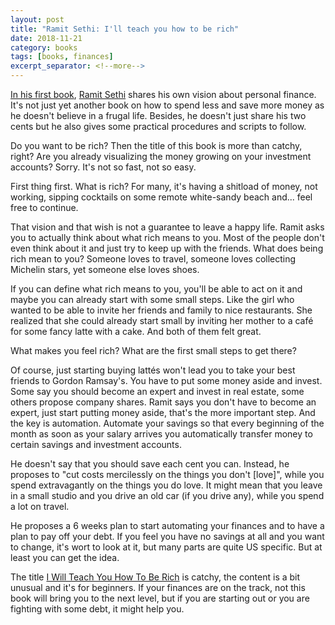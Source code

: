 ```yaml
---
layout: post
title: "Ramit Sethi: I'll teach you how to be rich"
date: 2018-11-21
category: books
tags: [books, finances]
excerpt_separator: <!--more-->
---
```

[In his first book](https://amzn.to/2vNKTka), [Ramit Sethi](https://www.iwillteachyoutoberich.com/) shares his own vision about personal finance. It's not just yet another book on how to spend less and save more money as he doesn't believe in a frugal life. Besides, he doesn't just share his two cents but he also gives some practical procedures and scripts to follow.
<!--more-->

Do you want to be rich? Then the title of this book is more than catchy, right? Are you already visualizing the money growing on your investment accounts? Sorry. It's not so fast, not so easy.

First thing first. What is rich? For many, it's having a shitload of money, not working, sipping cocktails on some remote white-sandy beach and... feel free to continue.

That vision and that wish is not a guarantee to leave a happy life. Ramit asks you to actually think about what rich means to you. Most of the people don't even think about it and just try to keep up with the friends. What does being rich mean to you? Someone loves to travel, someone loves collecting Michelin stars, yet someone else loves shoes. 

If you can define what rich means to you, you'll be able to act on it and maybe you can already start with some small steps. Like the girl who wanted to be able to invite her friends and family to nice restaurants. She realized that she could already start small by inviting her mother to a café for some fancy latte with a cake. And both of them felt great.

What makes you feel rich? What are the first small steps to get there?

Of course, just starting buying lattés won't lead you to take your best friends to Gordon Ramsay's. You have to put some money aside and invest. Some say you should become an expert and invest in real estate, some others propose company shares. Ramit says you don't have to become an expert, just start putting money aside, that's the more important step. And the key is automation. Automate your savings so that every beginning of the month as soon as your salary arrives you automatically transfer money to certain savings and investment accounts.

He doesn't say that you should save each cent you can. Instead, he proposes to "cut costs mercilessly on the things you don't [love]", while you spend extravagantly on the things you do love. It might mean that you leave in a small studio and you drive an old car (if you drive any), while you spend a lot on travel. 

He proposes a 6 weeks plan to start automating your finances and to have a plan to pay off your debt. If you feel you have no savings at all and you want to change, it's wort to look at it, but many parts are quite US specific. But at least you can get the idea.

The title [I Will Teach You How To Be Rich](https://amzn.to/2vNKTka) is catchy, the content is a bit unusual and it's for beginners. If your finances are on the track, not this book will bring you to the next level, but if you are starting out or you are fighting with some debt, it might help you.